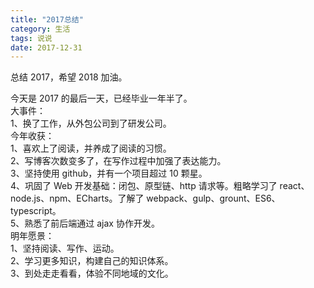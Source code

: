 ```yaml
---
title: "2017总结"
category: 生活
tags: 说说
date: 2017-12-31
---
```


总结 2017，希望 2018 加油。

<!-- more -->

今天是 2017 的最后一天，已经毕业一年半了。  
大事件：  
1、换了工作，从外包公司到了研发公司。  
今年收获：  
1、喜欢上了阅读，并养成了阅读的习惯。  
2、写博客次数变多了，在写作过程中加强了表达能力。  
3、坚持使用 github，并有一个项目超过 10 颗星。  
4、巩固了 Web 开发基础：闭包、原型链、http 请求等。粗略学习了 react、node.js、npm、ECharts。了解了 webpack、gulp、grount、ES6、typescript。  
5、熟悉了前后端通过 ajax 协作开发。  
明年愿景：  
1、坚持阅读、写作、运动。  
2、学习更多知识，构建自己的知识体系。  
3、到处走走看看，体验不同地域的文化。
